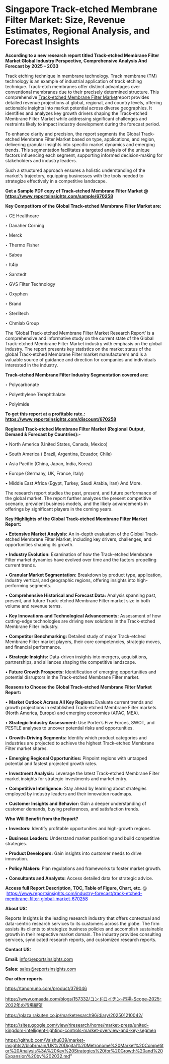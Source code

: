 # Singapore Track-etched Membrane Filter Market: Size, Revenue Estimates, Regional Analysis, and Forecast Insights

<strong>According to a new research report titled Track-etched Membrane Filter Market Global Industry Perspective, Comprehensive Analysis And Forecast by 2025 – 2033</strong>

Track etching technique in membrane technology. Track membrane (TM) technology is an example of industrial application of track etching technique. Track-etch membranes offer distinct advantages over conventional membranes due to their precisely determined structure. This comprehensive <a href=https://www.reportsinsights.com/sample/670258>Track-etched Membrane Filter Market</a>report provides detailed revenue projections at global, regional, and country levels, offering actionable insights into market potential across diverse geographies. It identifies and analyzes key growth drivers shaping the Track-etched Membrane Filter Market while addressing significant challenges and restraints likely to impact industry development during the forecast period.

To enhance clarity and precision, the report segments the Global Track-etched Membrane Filter Market based on type, applications, and region, delivering granular insights into specific market dynamics and emerging trends. This segmentation facilitates a targeted analysis of the unique factors influencing each segment, supporting informed decision-making for stakeholders and industry leaders.

Such a structured approach ensures a holistic understanding of the market's trajectory, equipping businesses with the tools needed to strategize effectively in a competitive landscape.

<strong>Get a Sample PDF copy of Track-etched Membrane Filter Market </strong><strong>@<a href=https://www.reportsinsights.com/sample/670258 style=color:#0000ff;> https://www.reportsinsights.com/sample/670258</a></strong></font>

<strong>Key Competitors of the Global Track-etched Membrane Filter Market are:</strong>

‣ GE Healthcare

‣ Danaher Corning

‣ Merck

‣ Thermo Fisher

‣ Sabeu

‣ It4ip

‣ Sarstedt

‣ GVS Filter Technology

‣ Oxyphen

‣ Brand

‣ Sterlitech

‣ Chmlab Group

The ‘Global Track-etched Membrane Filter Market Research Report’ is a comprehensive and informative study on the current state of the Global Track-etched Membrane Filter Market industry with emphasis on the global industry. The report presents key statistics on the market status of the global Track-etched Membrane Filter market manufacturers and is a valuable source of guidance and direction for companies and individuals interested in the industry.

<strong>Track-etched Membrane Filter Industry Segmentation covered are:</strong>

‣ Polycarbonate

‣ Polyethylene Terephthalate

‣ Polyimide

<strong>To get this report at a profitable rate.: <a href=https://www.reportsinsights.com/discount/670258 style=color:#0000ff;>https://www.reportsinsights.com/discount/670258</a></strong></font>

<strong>Regional Track-etched Membrane Filter Market (Regional Output, Demand &amp; Forecast by Countries):-</strong>

• North America (United States, Canada, Mexico)

• South America ( Brazil, Argentina, Ecuador, Chile)

• Asia Pacific (China, Japan, India, Korea)

• Europe (Germany, UK, France, Italy)

• Middle East Africa (Egypt, Turkey, Saudi Arabia, Iran) And More.

The research report studies the past, present, and future performance of the global market. The report further analyzes the present competitive scenario, prevalent business models, and the likely advancements in offerings by significant players in the coming years.

<strong>Key Highlights of the Global Track-etched Membrane Filter Market Report:</strong>

• <strong>Extensive Market Analysis:</strong> An in-depth evaluation of the Global Track-etched Membrane Filter Market, including key drivers, challenges, and opportunities shaping its growth.

• <strong>Industry Evolution:</strong> Examination of how the Track-etched Membrane Filter market dynamics have evolved over time and the factors propelling current trends.

• <strong>Granular Market Segmentation:</strong> Breakdown by product type, application, industry vertical, and geographic regions, offering insights into high-performing segments.

• <strong>Comprehensive Historical and Forecast Data:</strong> Analysis spanning past, present, and future Track-etched Membrane Filter market size in both volume and revenue terms.

• <strong>Key Innovations and Technological Advancements:</strong> Assessment of how cutting-edge technologies are driving new solutions in the Track-etched Membrane Filter industry.

• <strong>Competitor Benchmarking:</strong> Detailed study of major Track-etched Membrane Filter market players, their core competencies, strategic moves, and financial performance.

• <strong>Strategic Insights:</strong> Data-driven insights into mergers, acquisitions, partnerships, and alliances shaping the competitive landscape.

• <strong>Future Growth Prospects:</strong> Identification of emerging opportunities and potential disruptors in the Track-etched Membrane Filter market.

<strong>Reasons to Choose the Global Track-etched Membrane Filter Market Report:</strong>

• <strong>Market Outlook Across All Key Regions:</strong> Evaluate current trends and growth projections in established Track-etched Membrane Filter markets (North America, Europe) and emerging economies (APAC, MEA).

• <strong>Strategic Industry Assessment:</strong> Use Porter’s Five Forces, SWOT, and PESTLE analyses to uncover potential risks and opportunities.

• <strong>Growth-Driving Segments:</strong> Identify which product categories and industries are projected to achieve the highest Track-etched Membrane Filter market shares.

• <strong>Emerging Regional Opportunities:</strong> Pinpoint regions with untapped potential and fastest projected growth rates.

• <strong>Investment Analysis:</strong> Leverage the latest Track-etched Membrane Filter market insights for strategic investments and market entry.

• <strong>Competitive Intelligence:</strong> Stay ahead by learning about strategies employed by industry leaders and their innovation roadmaps.

• <strong>Customer Insights and Behavior:</strong> Gain a deeper understanding of customer demands, buying preferences, and satisfaction trends.

<strong>Who Will Benefit from the Report?</strong>

• <strong>Investors:</strong> Identify profitable opportunities and high-growth regions.

• <strong>Business Leaders:</strong> Understand market positioning and build competitive strategies.

• <strong>Product Developers:</strong> Gain insights into customer needs to drive innovation.

• <strong>Policy Makers:</strong> Plan regulations and frameworks to foster market growth.

• <strong>Consultants and Analysts:</strong> Access detailed data for strategic advice.
</ul>
<strong>Access full Report Description, TOC, Table of Figure, Chart, etc. </strong>@  <a href=https://www.reportsinsights.com/industry-forecast/track-etched-membrane-filter-global-market-670258 style=color:#0000ff;>https://www.reportsinsights.com/industry-forecast/track-etched-membrane-filter-global-market-670258</a></font>

<strong><strong>About US</strong>:</strong>

Reports Insights is the leading research industry that offers contextual and data-centric research services to its customers across the globe. The firm assists its clients to strategize business policies and accomplish sustainable growth in their respective market domain. The industry provides consulting services, syndicated research reports, and customized research reports.

<strong>Contact US:</strong>

<p class=""""><b>Email:</b> <a href=mailto:info@reportsinsights.com>info@reportsinsights.com</a></p>
<p class=""""><b>Sales:</b> <a href=mailto:sales@reportsinsights.com>sales@reportsinsights.com</a></p>

<strong>Our other reports</strong>

<a href=https://tanomuno.com/product/379046>https://tanomuno.com/product/379046</a>

<a href=https://www.omaada.com/blogs/157332/コンドロイチン-市場-Scope-2025-2032年の市場展望>https://www.omaada.com/blogs/157332/コンドロイチン-市場-Scope-2025-2032年の市場展望</a>

<a href=https://plaza.rakuten.co.jp/marketresarch96/diary/202501210042/>https://plaza.rakuten.co.jp/marketresarch96/diary/202501210042/</a>

<a href=https://sites.google.com/view/riresearch/home/market-press/united-kingdom-intelligent-lighting-controls-market-overview-and-key-segmen>https://sites.google.com/view/riresearch/home/market-press/united-kingdom-intelligent-lighting-controls-market-overview-and-key-segmen</a>

<a href=https://github.com/Vaishu839/market-insights2/blob/main/UK%20Digital%20Metronome%20Market%20Competitor%20Analysis%3A%20Key%20Strategies%20for%20Growth%20and%20Expansion%20by%202032.md>https://github.com/Vaishu839/market-insights2/blob/main/UK%20Digital%20Metronome%20Market%20Competitor%20Analysis%3A%20Key%20Strategies%20for%20Growth%20and%20Expansion%20by%202032.md</a>"
